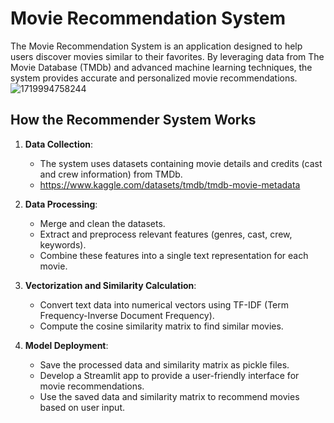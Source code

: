 # Movie Recommendation System

The Movie Recommendation System is an application designed to help users discover movies similar to their favorites. By leveraging data from The Movie Database (TMDb) and advanced machine learning techniques, the system provides accurate and personalized movie recommendations.
![1719994758244](https://github.com/user-attachments/assets/fff20101-cd08-4a1d-8a71-174c139a14f7)


## How the Recommender System Works

1. **Data Collection**:
   - The system uses datasets containing movie details and credits (cast and crew information) from TMDb.
   - https://www.kaggle.com/datasets/tmdb/tmdb-movie-metadata

2. **Data Processing**:
   - Merge and clean the datasets.
   - Extract and preprocess relevant features (genres, cast, crew, keywords).
   - Combine these features into a single text representation for each movie.

3. **Vectorization and Similarity Calculation**:
   - Convert text data into numerical vectors using TF-IDF (Term Frequency-Inverse Document Frequency).
   - Compute the cosine similarity matrix to find similar movies.

4. **Model Deployment**:
   - Save the processed data and similarity matrix as pickle files.
   - Develop a Streamlit app to provide a user-friendly interface for movie recommendations.
   - Use the saved data and similarity matrix to recommend movies based on user input.
